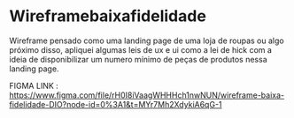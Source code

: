 # Wireframebaixafidelidade
Wireframe pensado como uma landing page de uma loja de roupas ou algo próximo disso, apliquei algumas leis de ux e ui como a lei de hick com a ideia de disponibilizar um numero mínimo de peças de produtos nessa landing page. 

FIGMA LINK : https://www.figma.com/file/rH0I8iVaagWHHHch1nwNUN/wireframe-baixa-fidelidade-DIO?node-id=0%3A1&t=MYr7Mh2XdykiA6qG-1
